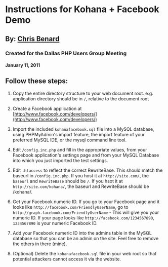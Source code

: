 # Instructions for Kohana + Facebook Demo
## By: [Chris Benard](http://chrisbenard.net)
### Created for the Dallas PHP Users Group Meeting
#### January 11, 2011

## Follow these steps:

1. Copy the entire directory structure to your web document root.
   e.g. application directory should be in `/`, relative to the document root

2. Create a Facebook application at [http://www.facebook.com/developers/](http://www.facebook.com/developers/)

3. Import the included `kohanafacebook.sql` file into a MySQL database,
   using PHPMyAdmin's import feature, the import feature of your preferred
   MySQL IDE, or the mysql command line tool.

4. Edit `/config.inc.php` and fill in the appropriate values, from your
   Facebook application's settings page and from your MySQL Database
   into which you just imported the test settings.

5. Edit `.htaccess` to reflect the correct RewriteBase. This should match the
   baseurl in `/config.inc.php`. If you host it at `http://site.com/`, the `baseurl`
   and `RewriteBase` should be `/`. If you hsot it at `http://site.com/kohana/`,
   the baseurl and RewriteBase should be /kohana/.

6. Get your Facebook numeric ID. If you go to your Facebook page and it
   looks like `http://facebook.com/FriendlyUserName`, go to
   `http://graph.facebook.com/FriendlyUserName` - This will give you your numeric
   ID. If your page looks like `http://facebook.com/1234567890`, `1234567890` is
   your numeric Facebook ID.

7. Add your Facebook numeric ID into the admins table in the MySQL database
   so that you can be an admin on the site. Feel free to remove the others
   in there (mine).

8. (Optional) Delete the `kohanafacebook.sql` file in your web root so that
   potential attackers cannot access it via the website.